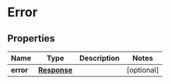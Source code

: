 

# Error


## Properties

Name | Type | Description | Notes
------------ | ------------- | ------------- | -------------
**error** | [**Response**](Response.md) |  |  [optional]



